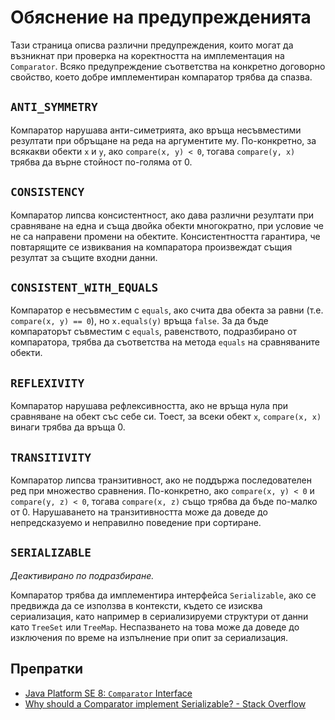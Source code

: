 # Обяснение на предупрежденията

Тази страница описва различни предупреждения, които могат да възникнат
при проверка на коректността на имплементация на `Comparator`. Всяко
предупреждение съответства на конкретно договорно свойство, което добре
имплементиран компаратор трябва да спазва.

## `ANTI_SYMMETRY`

Компаратор нарушава анти-симетрията, ако връща несъвместими резултати
при обръщане на реда на аргументите му. По-конкретно, за всякакви обекти
`x` и `y`, ако `compare(x, y) < 0`, тогава `compare(y, x)` трябва да
върне стойност по-голяма от 0.

## `CONSISTENCY`

Компаратор липсва консистентност, ако дава различни резултати при
сравняване на една и съща двойка обекти многократно, при условие че не
са направени промени на обектите. Консистентността гарантира, че
повтарящите се извиквания на компаратора произвеждат същия резултат за
същите входни данни.

## `CONSISTENT_WITH_EQUALS`

Компаратор е несъвместим с `equals`, ако счита два обекта за равни (т.е.
`compare(x, y) == 0`), но `x.equals(y)` връща `false`. За да бъде
компараторът съвместим с `equals`, равенството, подразбирано от
компаратора, трябва да съответства на метода `equals` на сравняваните
обекти.

## `REFLEXIVITY`

Компаратор нарушава рефлексивността, ако не връща нула при сравняване на
обект със себе си. Тоест, за всеки обект `x`, `compare(x, x)` винаги
трябва да връща 0.

## `TRANSITIVITY`

Компаратор липсва транзитивност, ако не поддържа последователен ред при
множество сравнения. По-конкретно, ако `compare(x, y) < 0` и
`compare(y, z) < 0`, тогава `compare(x, z)` също трябва да бъде по-малко
от 0. Нарушаването на транзитивността може да доведе до непредсказуемо и
неправилно поведение при сортиране.

## `SERIALIZABLE`

*Деактивирано по подразбиране.*

Компаратор трябва да имплементира интерфейса `Serializable`, ако се
предвижда да се използва в контексти, където се изисква сериализация,
като например в сериализируеми структури от данни като `TreeSet` или
`TreeMap`. Неспазването на това може да доведе до изключения по време на
изпълнение при опит за сериализация.

## Препратки

- [Java Platform SE 8: `Comparator` Interface](https://docs.oracle.com/javase/8/docs/api/java/util/Comparator.html)
- [Why should a Comparator implement Serializable? - Stack Overflow](https://stackoverflow.com/questions/8642012/why-should-a-comparator-implement-serializable)
